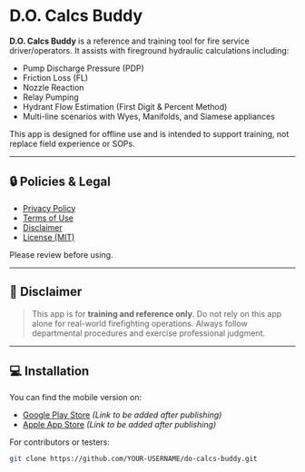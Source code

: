 # D.O. Calcs Buddy

**D.O. Calcs Buddy** is a reference and training tool for fire service driver/operators. It assists with fireground hydraulic calculations including:

- Pump Discharge Pressure (PDP)
- Friction Loss (FL)
- Nozzle Reaction
- Relay Pumping
- Hydrant Flow Estimation (First Digit & Percent Method)
- Multi-line scenarios with Wyes, Manifolds, and Siamese appliances

This app is designed for offline use and is intended to support training, not replace field experience or SOPs.

---

## 🔒 Policies & Legal

- [Privacy Policy](./PRIVACY_POLICY.md)
- [Terms of Use](./TERMS_OF_USE.md)
- [Disclaimer](./DISCLAIMER.md)
- [License (MIT)](./LICENSE)

Please review before using.

---

## 🚧 Disclaimer

> This app is for **training and reference only**. Do not rely on this app alone for real-world firefighting operations. Always follow departmental procedures and exercise professional judgment.

---

## 💻 Installation

You can find the mobile version on:

- [Google Play Store](#) *(Link to be added after publishing)*
- [Apple App Store](#) *(Link to be added after publishing)*

For contributors or testers:

```bash
git clone https://github.com/YOUR-USERNAME/do-calcs-buddy.git
